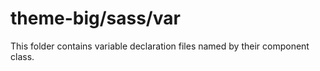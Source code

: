 # theme-big/sass/var

This folder contains variable declaration files named by their component class.
